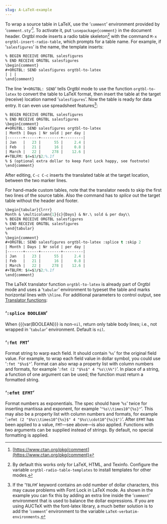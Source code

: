 ```yaml
---
slug: A-LaTeX-example
---
```


To wrap a source table in LaTeX, use the ‘`comment`’ environment provided by ‘`comment.sty`’[^1]. To activate it, put `\usepackage{comment}` in the document header. Orgtbl mode inserts a radio table skeleton[^2] with the command `M-x orgtbl-insert-radio-table`, which prompts for a table name. For example, if ‘`salesfigures`’ is the name, the template inserts:

```lisp
% BEGIN RECEIVE ORGTBL salesfigures
% END RECEIVE ORGTBL salesfigures
\begin{comment}
#+ORGTBL: SEND salesfigures orgtbl-to-latex
| | |
\end{comment}
```

The line ‘`#+ORGTBL: SEND`’ tells Orgtbl mode to use the function `orgtbl-to-latex` to convert the table to LaTeX format, then insert the table at the target (receive) location named ‘`salesfigures`’. Now the table is ready for data entry. It can even use spreadsheet features[^3]:

```lisp
% BEGIN RECEIVE ORGTBL salesfigures
% END RECEIVE ORGTBL salesfigures
\begin{comment}
#+ORGTBL: SEND salesfigures orgtbl-to-latex
| Month | Days | Nr sold | per day |
|-------+------+---------+---------|
| Jan   |   23 |      55 |     2.4 |
| Feb   |   21 |      16 |     0.8 |
| March |   22 |     278 |    12.6 |
#+TBLFM: $4=$3/$2;%.1f
% $ (optional extra dollar to keep Font Lock happy, see footnote)
\end{comment}
```

After editing, `C-c C-c` inserts the translated table at the target location, between the two marker lines.

For hand-made custom tables, note that the translator needs to skip the first two lines of the source table. Also the command has to *splice* out the target table without the header and footer.

```lisp
\begin{tabular}{lrrr}
Month & \multicolumn{1}{c}{Days} & Nr.\ sold & per day\\
% BEGIN RECEIVE ORGTBL salesfigures
% END RECEIVE ORGTBL salesfigures
\end{tabular}
%
\begin{comment}
#+ORGTBL: SEND salesfigures orgtbl-to-latex :splice t :skip 2
| Month | Days | Nr sold | per day |
|-------+------+---------+---------|
| Jan   |   23 |      55 |     2.4 |
| Feb   |   21 |      16 |     0.8 |
| March |   22 |     278 |    12.6 |
#+TBLFM: $4=$3/$2;%.1f
\end{comment}
```

The LaTeX translator function `orgtbl-to-latex` is already part of Orgtbl mode and uses a ‘`tabular`’ environment to typeset the table and marks horizontal lines with `\hline`. For additional parameters to control output, see [Translator functions](/docs/org/Translator-functions):

### ‘`:splice BOOLEAN`’

When \{\{\{var(BOOLEAN}}} is non-`nil`, return only table body lines; i.e., not wrapped in ‘`tabular`’ environment. Default is `nil`.

### ‘`:fmt FMT`’

Format string to warp each field. It should contain ‘`%s`’ for the original field value. For example, to wrap each field value in dollar symbol, you could use ‘`:fmt "$%s$"`’. Format can also wrap a property list with column numbers and formats, for example ‘`:fmt (2 "$%s$" 4 "%s\\%%")`’. In place of a string, a function of one argument can be used; the function must return a formatted string.

### ‘`:efmt EFMT`’

Format numbers as exponentials. The spec should have ‘`%s`’ twice for inserting mantissa and exponent, for example ‘`"%s\\times10^{%s}"`’. This may also be a property list with column numbers and formats, for example ‘`:efmt (2 "$%s\\times10^{%s}$" 4 "$%s\\cdot10^{%s}$")`’. After `EFMT` has been applied to a value, `FMT`—see above—is also applied. Functions with two arguments can be supplied instead of strings. By default, no special formatting is applied.

[^1]: [https://www.ctan.org/pkg/comment](https://www.ctan.org/pkg/comment)

[^2]: By default this works only for LaTeX, HTML, and Texinfo. Configure the variable `orgtbl-radio-table-templates` to install templates for other modes.

[^3]: If the ‘`TBLFM`’ keyword contains an odd number of dollar characters, this may cause problems with Font Lock in LaTeX mode. As shown in the example you can fix this by adding an extra line inside the ‘`comment`’ environment that is used to balance the dollar expressions. If you are using AUCTeX with the font-latex library, a much better solution is to add the ‘`comment`’ environment to the variable `LaTeX-verbatim-environments`.
